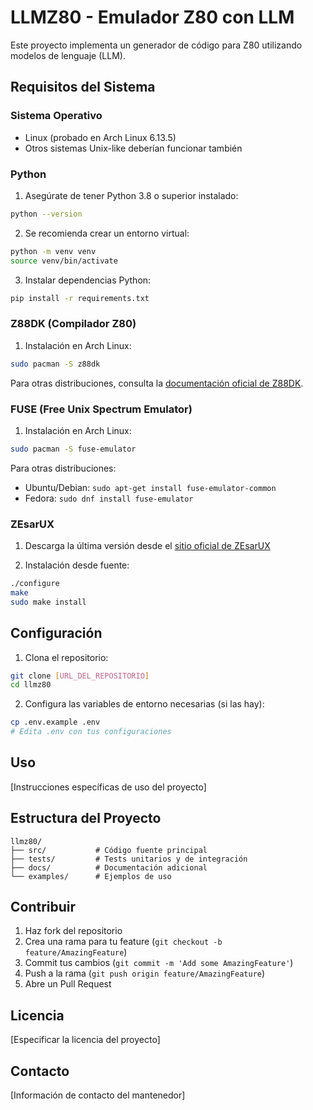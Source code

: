 # LLMZ80 - Emulador Z80 con LLM

Este proyecto implementa un generador de código para Z80 utilizando modelos de lenguaje (LLM).

## Requisitos del Sistema

### Sistema Operativo
- Linux (probado en Arch Linux 6.13.5)
- Otros sistemas Unix-like deberían funcionar también

### Python
1. Asegúrate de tener Python 3.8 o superior instalado:
```bash
python --version
```

2. Se recomienda crear un entorno virtual:
```bash
python -m venv venv
source venv/bin/activate
```

3. Instalar dependencias Python:
```bash
pip install -r requirements.txt
```

### Z88DK (Compilador Z80)
1. Instalación en Arch Linux:
```bash
sudo pacman -S z88dk
```

Para otras distribuciones, consulta la [documentación oficial de Z88DK](https://github.com/z88dk/z88dk).

### FUSE (Free Unix Spectrum Emulator)
1. Instalación en Arch Linux:
```bash
sudo pacman -S fuse-emulator
```

Para otras distribuciones:
- Ubuntu/Debian: `sudo apt-get install fuse-emulator-common`
- Fedora: `sudo dnf install fuse-emulator`

### ZEsarUX
1. Descarga la última versión desde el [sitio oficial de ZEsarUX](https://github.com/chernandezba/zesarux)

2. Instalación desde fuente:
```bash
./configure
make
sudo make install
```

## Configuración

1. Clona el repositorio:
```bash
git clone [URL_DEL_REPOSITORIO]
cd llmz80
```

2. Configura las variables de entorno necesarias (si las hay):
```bash
cp .env.example .env
# Edita .env con tus configuraciones
```

## Uso

[Instrucciones específicas de uso del proyecto]

## Estructura del Proyecto

```
llmz80/
├── src/           # Código fuente principal
├── tests/         # Tests unitarios y de integración
├── docs/          # Documentación adicional
└── examples/      # Ejemplos de uso
```

## Contribuir

1. Haz fork del repositorio
2. Crea una rama para tu feature (`git checkout -b feature/AmazingFeature`)
3. Commit tus cambios (`git commit -m 'Add some AmazingFeature'`)
4. Push a la rama (`git push origin feature/AmazingFeature`)
5. Abre un Pull Request

## Licencia

[Especificar la licencia del proyecto]

## Contacto

[Información de contacto del mantenedor] 